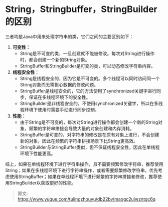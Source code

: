 # String，Stringbuffer，StringBuilder的区别

三者均是Java中用来处理字符串的类，它们之间的主要区别如下：

1. **可变性：**
    - String是不可变的类，一旦创建就不能被修改。每次对String进行操作时，都会创建一个新的String对象。
    - StringBuffer和StringBuilder是可变的类，可以动态修改字符串内容。
2. **线程安全性：**
    - String是线程安全的，因为它是不可变的。多个线程可以同时访问同一个String对象而无需担心数据的修改问题。
    - StringBuffer是线程安全的，它的方法使用了synchronized关键字进行同步，保证在多线程环境下的安全性。
    - StringBuilder是非线程安全的，不使用synchronized关键字，所以在多线程环境下使用时需要手动进行同步控制。
3. **性能：**
    - 由于String是不可变的，每次对String进行操作都会创建一个新的String对象，频繁的字符串拼接会导致大量的对象创建和内存消耗。
    - StringBuffer是可变的，对字符串的修改是在原有对象上进行，不会创建新的对象，因此在频繁的字符串拼接场景下比String更高效。
    - StringBuilder与StringBuffer类似，但不保证线程安全性，因此在单线程环境下性能更高。

综上，如果在单线程环境下进行字符串操作，且不需要频繁修改字符串，推荐使用String；如果在多线程环境下进行字符串操作，或者需要频繁修改字符串，优先考虑使用StringBuffer；如果在单线程环境下进行频繁的字符串拼接和修改，推荐使用StringBuilder以获取更好的性能。



> 原文: <https://www.yuque.com/tulingzhouyu/db22bv/maogc2ulwzntgc6q>